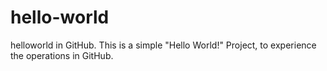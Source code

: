 # hello-world
helloworld in GitHub. 
This is a simple "Hello World!" Project, to experience the operations in GitHub.
